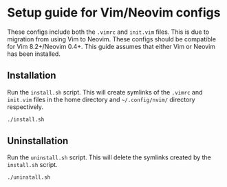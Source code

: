 # Setup guide for Vim/Neovim configs

These configs include both the `.vimrc` and `init.vim` files. This is due to migration from using Vim to Neovim. These configs should be compatible for Vim 8.2+/Neovim 0.4+. This guide assumes that either Vim or Neovim has been installed.

## Installation

Run the `install.sh` script. This will create symlinks of the `.vimrc` and `init.vim` files in the home directory and `~/.config/nvim/` directory respectively.

```sh
./install.sh
```

## Uninstallation

Run the `uninstall.sh` script. This will delete the symlinks created by the `install.sh` script.

```sh
./uninstall.sh
```

